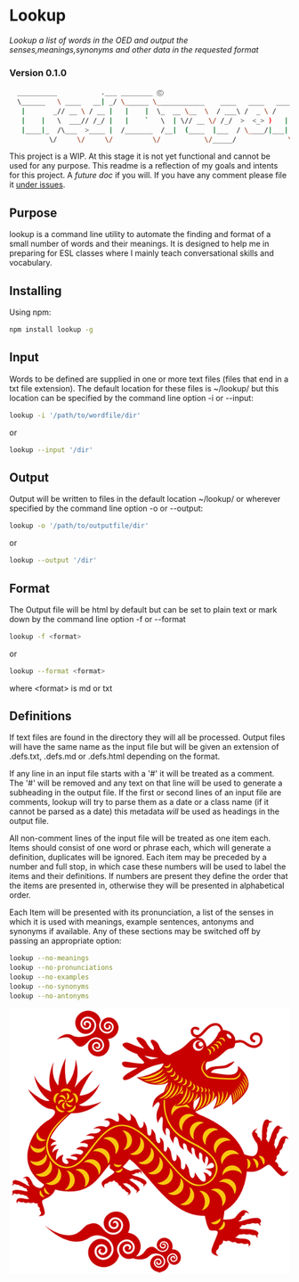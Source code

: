 
# Lookup

_Lookup a list of words in the OED and output the senses,meanings,synonyms and other data in the requested format_

### Version 0.1.0

```bash
  __________           .___ ________ Ⓒ
  \______   \ ____   __| _/ \______ \____________    ____   ____   ____  
   |       _// __ \ / __ |   |    |  \_  __ \__  \  / ___\ /  _ \ /    \ 
   |    |   \  ___// /_/ |   |    `   \  | \// __ \/ /_/  >  <_> )   |  \
   |____|_  /\___  >____ |  /_______  /__|  (____  |___  / \____/|___|  /
          \/     \/     \/          \/           \/_____/             \/ 
```

This project is a WIP.  At this stage it is not yet functional and cannot be used for any purpose.  This readme is a reflection of my goals and intents for this project.  A _future doc_ if you will.  If you have any comment please file it [under issues](https://github.com/flurbius/lookup/issues/).

## Purpose

lookup is a command line utility to automate the finding and format of a small number of words and their meanings.  It is designed to help me in preparing for ESL classes where I mainly teach conversational skills and vocabulary.


## Installing

Using npm:

```bash
npm install lookup -g
```

## Input

Words to be defined are supplied in one or more text files (files that end in a txt file extension).  The default location for these files is ~/lookup/ but this location can be specified by the command line option -i or --input: 

```bash
lookup -i '/path/to/wordfile/dir' 
```
or
```bash
lookup --input '/dir'
```

## Output

Output will be written to files in the default location ~/lookup/ or wherever specified by the command line option -o or --output:

```bash
lookup -o '/path/to/outputfile/dir' 
```
or
```bash
lookup --output '/dir'
```

## Format

The Output file will be html by default but can be set to plain text or mark down by the command line option -f or --format

```bash
lookup -f <format>
```
or
```bash
lookup --format <format>
```
where \<format> is md or txt

## Definitions

If text files are found in the directory they will all be processed.  Output files will have the same name as the input file but will be given an extension of .defs.txt, .defs.md or .defs.html depending on the format.

If any line in an input file starts with a '#' it will be treated as a comment.  The '#' will be removed and any text on that line will be used to generate a subheading in the output file.  If the first or second lines of an input file are comments, lookup will try to parse them as a date or a class name (if it cannot be parsed as a date) this metadata _will_ be used as headings in the output file.  

All non-comment lines of the input file will be treated as one item each. Items should consist of one word or phrase each, which will generate a definition, duplicates will be ignored.  Each item may be preceded by a number and full stop, in which case these numbers will be used to label the items and their definitions.  If numbers are present they define the order that the items are presented in, otherwise they will be presented in alphabetical order. 

Each Item will be presented with its pronunciation, a list of the senses in which it is used with meanings, example sentences, antonyms and synonyms if available.  Any of these sections may be switched off by passing an appropriate option:

```bash
lookup --no-meanings
lookup --no-pronunciations
lookup --no-examples
lookup --no-synonyms
lookup --no-antonyms
```
![Red Dragon](https://github.com/flurbius/lookup/blob/master/red-dragon.png)
